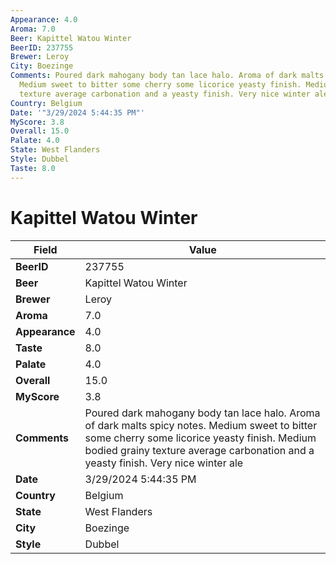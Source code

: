 ```yaml
---
Appearance: 4.0
Aroma: 7.0
Beer: Kapittel Watou Winter
BeerID: 237755
Brewer: Leroy
City: Boezinge
Comments: Poured dark mahogany body tan lace halo. Aroma of dark malts spicy notes.
  Medium sweet to bitter some cherry some licorice yeasty finish. Medium bodied grainy
  texture average carbonation and a yeasty finish. Very nice winter ale
Country: Belgium
Date: '"3/29/2024 5:44:35 PM"'
MyScore: 3.8
Overall: 15.0
Palate: 4.0
State: West Flanders
Style: Dubbel
Taste: 8.0
---
```


# Kapittel Watou Winter

| Field         | Value |
|---------------|-------|
| **BeerID** | 237755 |
| **Beer** | Kapittel Watou Winter |
| **Brewer** | Leroy |
| **Aroma** | 7.0 |
| **Appearance** | 4.0 |
| **Taste** | 8.0 |
| **Palate** | 4.0 |
| **Overall** | 15.0 |
| **MyScore** | 3.8 |
| **Comments** | Poured dark mahogany body tan lace halo. Aroma of dark malts spicy notes. Medium sweet to bitter some cherry some licorice yeasty finish. Medium bodied grainy texture average carbonation and a yeasty finish. Very nice winter ale |
| **Date** | 3/29/2024 5:44:35 PM |
| **Country** | Belgium |
| **State** | West Flanders |
| **City** | Boezinge |
| **Style** | Dubbel |
